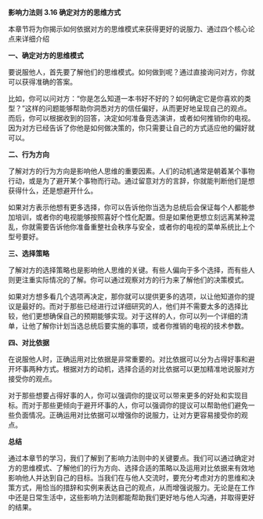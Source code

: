 **影响力法则 3.16 确定对方的思维方式**

本章节将为你揭示如何依据对方的思维模式来获得更好的说服力、通过四个核心论点来详细介绍

**一、确定对方的思维模式** 

要说服他人，首先要了解他们的思维模式。如何做到呢？通过直接询问对方，你就可以获得准确的答案。

比如，你可以问对方：“你是怎么知道一本书好不好的？如何确定它是你喜欢的类型？”这样的问题能够帮助你洞悉对方的信任偏好，从而更好地呈现自己的观点。而后，你可以根据收到的回答，决定如何准备竞选演讲，或者如何推销你的电视。因为对方已经告诉了你他是如何做决策的，你只需要让自己的方式适应他的偏好就可以。

**二、行为方向** 

了解对方的行为方向是影响他人思维的重要因素。人们的动机通常是朝着某个事物行动，或是为了避开某个事物而行动。通过留意对方的言辞，你就能判断他们是想获得什么，还是想避开什么。

如果对方表示他想有更多选择，你可以告诉他你当选为总统后会保证每个人都能参加培训，或者你的电视能够按照喜好个性化配置。但是如果他更想立刻远离某种混乱，你就需要告诉他你准备重整社会秩序与安全，或者你的电视的菜单系统比上个型号要好。

**三、选择策略** 

了解对方的选择策略也是影响他人思维的关键。有些人偏向于多个选择，而有些人则更注重实际情况的了解。你可以通过观察对方的行为来了解他们的决策模式。

如果对方想多看几个选项再决定，那你就可以提供更多的选项，以让他知道你的提议是最好的。而对于那些已经进行过详细研究的人，他们并不需要太多的选择比较，他们更想确保自己的预期能够实现。对于这样的人，你可以列一个详细的清单，让他了解你计划当选总统后要实施的事项，或者你推销的电视的技术参数。

**四、对比依据** 

在说服他人时，正确运用对比依据是非常重要的。对比依据可以分为占得好事和避开坏事两种方式。根据对方的动机，选择合适的对比依据可以更加精准地说服对方接受你的观点。

对于那些想要占得好事的人，你可以强调你的提议可以带来更多的好处和实现目标。而对于那些更倾向于避开坏事的人，你可以强调你的提议可以帮助他们避免一些负面情况。正确运用对比依据可以增强你的说服力，让对方更容易接受你的观点。

**总结**

通过本章节的学习，我们了解到了影响力法则中的关键要点。我们可以通过确定对方的思维模式、了解他们的行为方向、选择合适的策略以及运用对比依据来有效地影响他人并达到自己的目标。当我们在与他人交流时，要充分考虑对方的思维和决策方式，用恰当的措辞和实例来表达自己的观点，从而增强说服力。无论是在工作中还是日常生活中，这些影响力法则都能帮助我们更好地与他人沟通，并取得更好的结果。